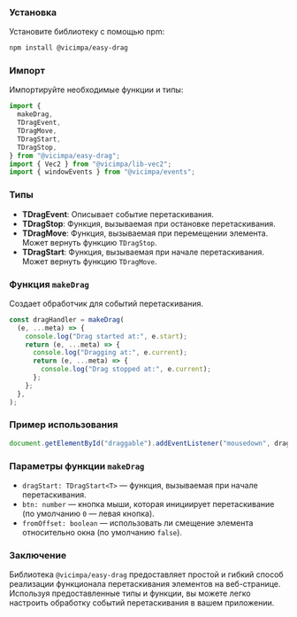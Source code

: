 ### Установка

Установите библиотеку с помощью npm:

```sh
npm install @vicimpa/easy-drag
```

### Импорт

Импортируйте необходимые функции и типы:

```ts
import {
  makeDrag,
  TDragEvent,
  TDragMove,
  TDragStart,
  TDragStop,
} from "@vicimpa/easy-drag";
import { Vec2 } from "@vicimpa/lib-vec2";
import { windowEvents } from "@vicimpa/events";
```

### Типы

- **TDragEvent**: Описывает событие перетаскивания.
- **TDragStop**: Функция, вызываемая при остановке перетаскивания.
- **TDragMove**: Функция, вызываемая при перемещении элемента. Может вернуть
  функцию `TDragStop`.
- **TDragStart**: Функция, вызываемая при начале перетаскивания. Может вернуть
  функцию `TDragMove`.

### Функция `makeDrag`

Создает обработчик для событий перетаскивания.

```ts
const dragHandler = makeDrag(
  (e, ...meta) => {
    console.log("Drag started at:", e.start);
    return (e, ...meta) => {
      console.log("Dragging at:", e.current);
      return (e, ...meta) => {
        console.log("Drag stopped at:", e.current);
      };
    };
  },
);
```

### Пример использования

```ts
document.getElementById("draggable").addEventListener("mousedown", dragHandler);
```

### Параметры функции `makeDrag`

- `dragStart: TDragStart<T>` — функция, вызываемая при начале перетаскивания.
- `btn: number` — кнопка мыши, которая инициирует перетаскивание (по умолчанию
  `0` — левая кнопка).
- `fromOffset: boolean` — использовать ли смещение элемента относительно окна
  (по умолчанию `false`).

### Заключение

Библиотека `@vicimpa/easy-drag` предоставляет простой и гибкий способ реализации
функционала перетаскивания элементов на веб-странице. Используя предоставленные
типы и функции, вы можете легко настроить обработку событий перетаскивания в
вашем приложении.
